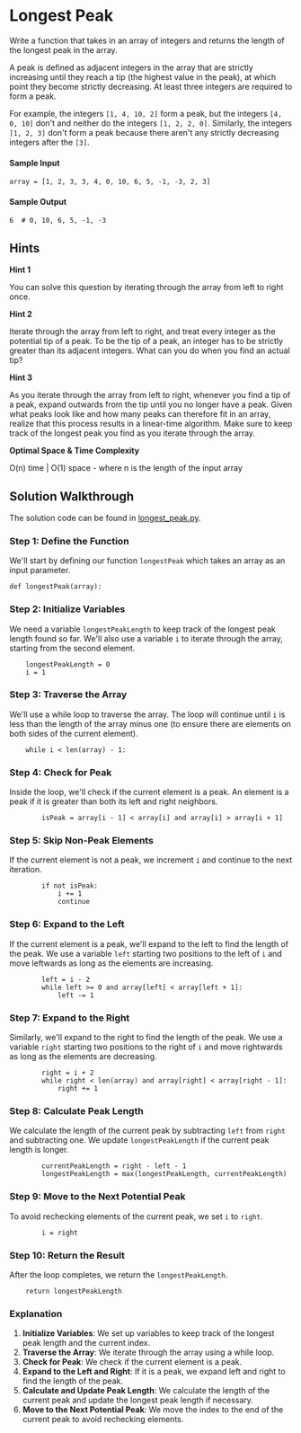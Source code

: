 # Longest Peak

Write a function that takes in an array of integers and returns the length of the longest peak in the array.

A peak is defined as adjacent integers in the array that are strictly increasing until they reach a tip (the highest value in the peak), at which point they become strictly decreasing. At least three integers are required to form a peak.

For example, the integers `[1, 4, 10, 2]` form a peak, but the integers `[4, 0, 10]` don't and neither do the integers `[1, 2, 2, 0]`. Similarly, the integers `[1, 2, 3]` don't form a peak because there aren't any strictly decreasing integers after the `[3]`.

#### Sample Input

```
array = [1, 2, 3, 3, 4, 0, 10, 6, 5, -1, -3, 2, 3] 
```

#### Sample Output

```
6  # 0, 10, 6, 5, -1, -3
```

## Hints

**Hint 1**

You can solve this question by iterating through the array from left to right once.

**Hint 2**

Iterate through the array from left to right, and treat every integer as the potential tip of a peak. To be the tip of a peak, an integer has to be strictly greater than its adjacent integers. What can you do when you find an actual tip?

**Hint 3**

As you iterate through the array from left to right, whenever you find a tip of a peak, expand outwards from the tip until you no longer have a peak. Given what peaks look like and how many peaks can therefore fit in an array, realize that this process results in a linear-time algorithm. Make sure to keep track of the longest peak you find as you iterate through the array.

**Optimal Space & Time Complexity**

O(n) time | O(1) space - where n is the length of the input array

## Solution Walkthrough

The solution code can be found in [longest_peak.py](https://github.com/KellzCodes/python_interview/blob/main/Data-Structures-and-Algorithms/Arrays/Medium-Array-Algorithms/Longest-Peak/longest_peak.py).

### Step 1: Define the Function

We'll start by defining our function `longestPeak` which takes an array as an input parameter.

```
def longestPeak(array):
```

### Step 2: Initialize Variables

We need a variable `longestPeakLength` to keep track of the longest peak length found so far. We'll also use a variable `i` to iterate through the array, starting from the second element.

```
    longestPeakLength = 0
    i = 1
```

### Step 3: Traverse the Array

We'll use a while loop to traverse the array. The loop will continue until `i` is less than the length of the array minus one (to ensure there are elements on both sides of the current element).

```
    while i < len(array) - 1:
```

### Step 4: Check for Peak

Inside the loop, we'll check if the current element is a peak. An element is a peak if it is greater than both its left and right neighbors.

```
        isPeak = array[i - 1] < array[i] and array[i] > array[i + 1]
```

### Step 5: Skip Non-Peak Elements

If the current element is not a peak, we increment `i` and continue to the next iteration.

```
        if not isPeak:
            i += 1
            continue
```

### Step 6: Expand to the Left

If the current element is a peak, we'll expand to the left to find the length of the peak. We use a variable `left` starting two positions to the left of `i` and move leftwards as long as the elements are increasing.

```
        left = i - 2
        while left >= 0 and array[left] < array[left + 1]:
            left -= 1
```

### Step 7: Expand to the Right

Similarly, we'll expand to the right to find the length of the peak. We use a variable `right` starting two positions to the right of `i` and move rightwards as long as the elements are decreasing.

```
        right = i + 2
        while right < len(array) and array[right] < array[right - 1]:
            right += 1
```

### Step 8: Calculate Peak Length

We calculate the length of the current peak by subtracting `left` from `right` and subtracting one. We update `longestPeakLength` if the current peak length is longer.

```
        currentPeakLength = right - left - 1
        longestPeakLength = max(longestPeakLength, currentPeakLength)
```

### Step 9: Move to the Next Potential Peak

To avoid rechecking elements of the current peak, we set `i` to `right`.

```
        i = right
```

### Step 10: Return the Result

After the loop completes, we return the `longestPeakLength`.

```
    return longestPeakLength
```

### Explanation

1. **Initialize Variables**: We set up variables to keep track of the longest peak length and the current index.
2. **Traverse the Array**: We iterate through the array using a while loop.
3. **Check for Peak**: We check if the current element is a peak.
4. **Expand to the Left and Right**: If it is a peak, we expand left and right to find the length of the peak.
5. **Calculate and Update Peak Length**: We calculate the length of the current peak and update the longest peak length if necessary.
6. **Move to the Next Potential Peak**: We move the index to the end of the current peak to avoid rechecking elements.

